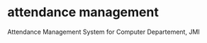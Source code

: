 attendance management
====================

Attendance Management System for Computer Departement, JMI
